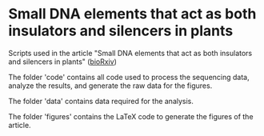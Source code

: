 # Small DNA elements that act as both insulators and silencers in plants

Scripts used in the article "Small DNA elements that act as both insulators and silencers in plants" ([bioRxiv](https://www.biorxiv.org/))

The folder 'code' contains all code used to process the sequencing data, analyze the results, and generate the raw data for the figures.

The folder 'data' contains data required for the analysis.

The folder 'figures' contains the LaTeX code to generate the figures of the article.
